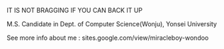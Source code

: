 IT IS NOT BRAGGING IF YOU CAN BACK IT UP

M.S. Candidate in Dept. of Computer Science(Wonju), Yonsei University

See more info about me : sites.google.com/view/miracleboy-wondoo
